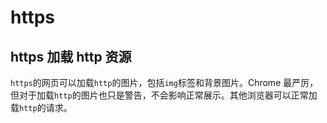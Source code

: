 # https

## https 加载 http 资源

`https`的网页可以加载`http`的图片，包括`img`标签和背景图片。Chrome 最严厉，但对于加载`http`的图片也只是警告，不会影响正常展示。其他浏览器可以正常加载`http`的请求。
